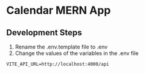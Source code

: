 # Calendar MERN App

## Development Steps

1. Rename the .env.template file to .env
2. Change the values of the variables in the .env file

```
VITE_API_URL=http://localhost:4000/api
```
